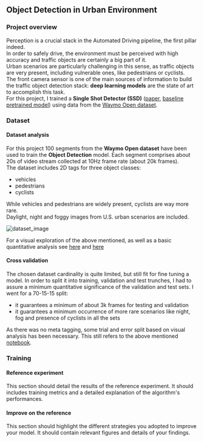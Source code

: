 ## Object Detection in Urban Environment

### Project overview
Perception is a crucial stack in the Automated Driving pipeline, the first pillar indeed.  
In order to safely drive, the environment must be perceived with high accuracy and traffic objects are certainly a big part of it.  
Urban scenarios are particularly challenging in this sense, as traffic objects are very present, including vulnerable ones, like pedestrians or cyclists.  
The front camera sensor is one of the main sources of information to build the traffic object detection stack: **deep learning models** are the state of art to accomplish this task.  
For this project, I trained a **Single Shot Detector (SSD)** ([paper](https://arxiv.org/pdf/1512.02325.pdf), [baseline pretrained model](http://download.tensorflow.org/models/object_detection/tf2/20200711/ssd_resnet50_v1_fpn_640x640_coco17_tpu-8.tar.gz)) using data from the [Waymo Open dataset](https://waymo.com/open/).

### Dataset
#### Dataset analysis
For this project 100 segments from the **Waymo Open dataset** have been used to train the **Object Detection** model. Each segment comprises about 20s of video stream collected at 10Hz frame rate (about 20k frames).  
The dataset includes 2D tags for three object classes:
 - vehicles
 - pedestrians
 - cyclists

While vehicles and pedestrians are widely present, cyclists are way more rare.  
Daylight, night and foggy images from U.S. urban scenarios are included.  

![dataset_image](dataset_img.png)

For a visual exploration of the above mentioned, as well as a basic quantitative analysis see [here](Exploratory%20Data%20Analysis.ipynb) and [here](Exploratory%20Data%20Analysis%20cross_valid.ipynb)

#### Cross validation
The chosen dataset cardinality is quite limited, but still fit for fine tuning a model. In order to split it into training, validation and test trunches, I had to assure a minimum quantitative significance of the validation and test sets. I went for a 70-15-15 split:
- it guarantees a minimum of about 3k frames for testing and validation
- it guarantees a minimum occurrence of more rare scenarios like night, fog and presence of cyclists in all the sets  

As there was no meta tagging, some trial and error split based on visual analysis has been necessary. This still refers to the above mentioned [notebook](Exploratory%20Data%20Analysis%20cross_valid.ipynb).

### Training 
#### Reference experiment
This section should detail the results of the reference experiment. It should includes training metrics and a detailed explanation of the algorithm's performances.

#### Improve on the reference
This section should highlight the different strategies you adopted to improve your model. It should contain relevant figures and details of your findings.
 

